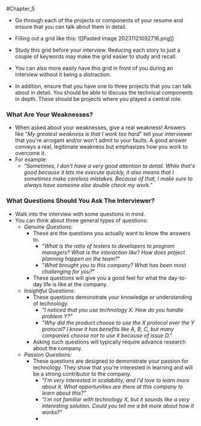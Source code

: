 #Chapter_5 
- Go through each of the projects or components of your resume and ensure that you can talk about them in detail. 
- Filling out a grid like this:
![[Pasted image 20231121092716.png]]

- Study this grid before your interview. Reducing each story to just a couple of keywords may make the grid easier to study and recall. 
- You can also more easily have this grid in front of you during an interview without it being a distraction.
- In addition, ensure that you have one to three projects that you can talk about in detail. You should be able to discuss the technical components in depth. These should be projects where you played a central role. 

### What Are Your Weaknesses?
- When asked about your weaknesses, give a real weakness! Answers like "*My greatest weakness is that I work too hard*" tell your interviewer that you're arrogant and/or won't admit to your faults. A good answer conveys a real, legitimate weakness but emphasizes how you work to overcome it.
- For example:
	- *"Sometimes, I don't have a very good attention to detail. While that's good because it lets me execute quickly, it also means that I sometimes make careless mistakes. Because of that, I make sure to always have someone else double check my work."* 

### What Questions Should You Ask The Interviewer?
- Walk into the interview with some questions in mind.
- You can think about three general types of questions:
	- *Genuine Questions:*
		- These are the questions you actually want to know the answers to.
			- "*What is the ratio of testers to developers to program managers? What is the interaction like? How does project planning happen on the team?*"
			- "*What brought you to this company? What has been most challenging for you?*"
		- These questions will give you a good feel for what the day-to-day life is like at the company.
	- *Insightful Questions:*
		- These questions demonstrate your knowledge or understanding of technology.
			- *"I noticed that you use technology X. How do you handle problem Y?"*
			- *"Why did the product choose to use the X protocol over the Y protocol? I know it has benefits like A, B, C, but many companies choose not to use it because of issue D."*
		- Asking such questions will typically require advance research about the company.
	- *Passion Questions:*
		- These questions are designed to demonstrate your passion for technology. They show that you're interested in learning and will be a strong contributor to the company. 
			- *"I'm very interested in scalability, and I'd love to learn more about it. What opportunities are there at this company to learn about this?"*
			- *"I'm not familiar with technology X, but it sounds like a very interesting solution. Could you tell me a bit more about how it works?"*
			- 